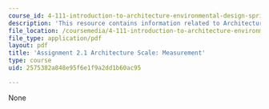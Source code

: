 ```yaml
---
course_id: 4-111-introduction-to-architecture-environmental-design-spring-2014
description: 'This resource contains information related to Architecture Scale: Measurement.'
file_location: /coursemedia/4-111-introduction-to-architecture-environmental-design-spring-2014/2575382a848e95f6e1f9a2dd1b60ac95_MIT4_111S14_Assignment_2.1.pdf
file_type: application/pdf
layout: pdf
title: 'Assignment 2.1 Architecture Scale: Measurement'
type: course
uid: 2575382a848e95f6e1f9a2dd1b60ac95

---
```

None
